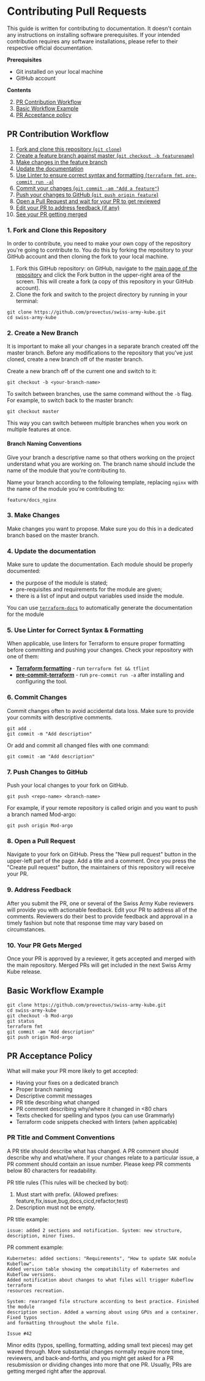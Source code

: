 # Contributing Pull Requests

This guide is written for contributing to documentation. It doesn't contain any instructions on installing software prerequisites. If your intended contribution requires any software installations, please refer to their respective official documentation.

**Prerequisites**
* Git installed on your local machine
* GitHub account

**Contents**

2. [PR Contribution Workflow](#workflow)
3. [Basic Workflow Example](#example)
4. [PR Acceptance policy](#accept)

<a name="workflow"></a>
## PR Contribution Workflow

1. [Fork and clone this repository (`git clone`)](#clonerepo)
2. [Create a feature branch against master (`git checkout -b featurename`)](#checkout)
3. [Make changes in the feature branch](#editdoc)
4. [Update the documentation](#docs)
5. [Use Linter to ensure correct syntax and formatting (`terraform fmt`, `pre-commit run -a`)](#lintit)
6. [Commit your changes (`git commit -am "Add a feature"`)](#commit)
7. [Push your changes to GitHub (`git push origin feature`)](#push)
8. [Open a Pull Request and wait for your PR to get reviewed](#openPR)
9. [Edit your PR to address feedback (if any)](#modifyPR)
10. [See your PR getting merged](#merged)

<a name="clonerepo"></a>
### 1. Fork and Clone this Repository

In order to contribute, you need to make your own copy of the repository you're going to contribute to. You do this by forking the repository to your GitHub account and then cloning the fork to your local machine.

1. Fork this GitHub repository: on GitHub, navigate to the [main page of the repository](https://github.com/provectus/swiss-army-kube) and click the Fork button in the upper-right area of the screen. This will create a fork (a copy of this repository in your GitHub account).
2. Clone the fork and switch to the project directory by running in your terminal:
```
git clone https://github.com/provectus/swiss-army-kube.git
cd swiss-army-kube
```
<a name="checkout"></a>
### 2. Create a New Branch
It is important to make all your changes in a separate branch created off the master branch.
Before any modifications to the repository that you've just cloned, create a new branch off of the master branch.

Create a new branch off of the current one and switch to it:
```
git checkout -b <your-branch-name>
```
To switch between branches, use the same command without the `-b` flag. For example, to switch back to the master branch:
```
git checkout master
```
This way you can switch between multiple branches when you work on multiple features at once.

#### Branch Naming Conventions

Give your branch a descriptive name so that others working on the project understand what you are working on. The branch name should include the name of the module that you're contributing to.

Name your branch according to the following template, replacing `nginx` with the name of the module you're contributing to:
```
feature/docs_nginx
```

<a name="editdoc"></a>
### 3. Make Changes

Make changes you want to propose. Make sure you do this in a dedicated branch based on the master branch.

<a name="docs"></a>
### 4. Update the documentation

Make sure to update the documentation. Each module should be properly documented:
- the purpose of the module is stated;
- pre-requisites and requirements for the module are given;
- there is a list of input and output variables used inside the module.

You can use [`terraform-docs`](https://github.com/terraform-docs/terraform-docs/) to automatically generate the documentation for the module

<a name="lintit"></a>
### 5. Use Linter for Correct Syntax & Formatting

When applicable, use linters for Terraform to ensure proper formatting before committing and pushing your changes. Check your repository with one of them:
* **[Terraform formatting](https://www.terraform.io/docs/commands/fmt.html)** - run `terraform fmt && tflint`
* **[pre-commit-terraform](https://github.com/antonbabenko/pre-commit-terraform)** - run `pre-commit run -a` after installing and configuring the tool.

<a name="commit"></a>
### 6. Commit Changes
Commit changes often to avoid accidental data loss. Make sure to provide your commits with descriptive comments.

```
git add .
git commit -m "Add description"
```
Or add and commit all changed files with one command:
```
git commit -am "Add description"
```

<a name="push"></a>
### 7. Push Changes to GitHub

Push your local changes to your fork on GitHub.
```
git push <repo-name> <branch-name>
```
For example, if your remote repository is called origin and you want to push a branch named Mod-argo:
```
git push origin Mod-argo
```

<a name="openPR"></a>
### 8. Open a Pull Request

Navigate to your fork on GitHub. Press the "New pull request" button in the upper-left part of the page. Add a title and a comment. Once you press the "Create pull request" button, the maintainers of this repository will receive your PR.

<a name="modifyPR"></a>
### 9. Address Feedback

After you submit the PR, one or several of the Swiss Army Kube reviewers will provide you with actionable feedback. Edit your PR to address all of the comments. Reviewers do their best to provide feedback and approval in a timely fashion but note that response time may vary based on circumstances.

<a name="merged"></a>
### 10. Your PR Gets Merged

Once your PR is approved by a reviewer, it gets accepted and merged with the main repository. Merged PRs will get included in the next Swiss Army Kube release.

<a name="example"></a>
## Basic Workflow Example
```
git clone https://github.com/provectus/swiss-army-kube.git
cd swiss-army-kube
git checkout -b Mod-argo
git status
terraform fmt
git commit -am "Add description"
git push origin Mod-argo
```
<a name="accept"></a>
## PR Acceptance Policy

What will make your PR more likely to get accepted:

* Having your fixes on a dedicated branch
* Proper branch naming
* Descriptive commit messages
* PR title describing what changed
* PR comment describing why/where it changed in <80 chars
* Texts checked for spelling and typos (you can use Grammarly)
* Terraform code snippets checked with linters (when applicable)

### PR Title and Comment Conventions

A PR title should describe what has changed. A PR comment should describe why and what/where. If your changes relate to a particular issue, a PR comment should contain an issue number. Please keep PR comments below 80 characters for readability.


PR title rules (This rules will be checked by bot):
  1. Must start with prefix.  (Allowed prefixes: feature,fix,issue,bug,docs,cicd,refactor,test)
  2. Description must not be empty.

PR title example:
```
issue: added 2 sections and notification. System: new structure, description, minor fixes.
```

PR comment example:

```
Kubernetes: added sections: "Requirements", "How to update SAK module Kubeflow".
Added version table showing the compatibility of Kubernetes and Kubeflow versions.
Added notification about changes to what files will trigger Kubeflow terraform
resources recreation.

System: rearranged file structure according to best practice. Finished the module
description section. Added a warning about using GPUs and a container. Fixed typos
and formatting throughout the whole file.

Issue #42
```

Minor edits (typos, spelling, formatting, adding small text pieces) may get waved through. More substantial changes normally require more time, reviewers, and back-and-forths, and you might get asked for a PR resubmission or dividing changes into more that one PR. Usually, PRs are getting merged right after the approval.
